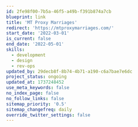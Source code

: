 ```yaml
---
id: 2fe98f00-7b5a-46f5-a49b-f391b874a7cb
blueprint: link
title: 'MT Proxy Marriages'
redirect: 'https://mtproxymarriages.com/'
start_date: '2022-03-01'
is_current: false
end_date: '2022-05-01'
skills:
  - development
  - design
  - rev-ops
updated_by: 29decb8f-8b74-4b71-a190-c6a7bae7e6dc
project_status: ongoing
updated_at: 1737248452
use_meta_keywords: false
no_index_page: false
no_follow_links: false
sitemap_priority: '0.5'
sitemap_changefreq: daily
override_twitter_settings: false
---
```

